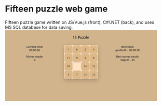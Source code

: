 # Fifteen puzzle web game

Fifteen puzzle game written on JS/Vue.js (front), C#/.NET (back), and uses MS SQL database for data saving.
![Alt text](image.png)

